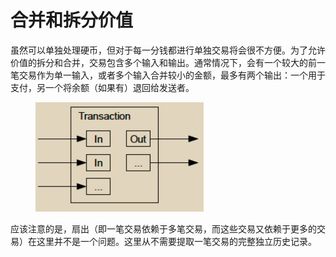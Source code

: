 # 合并和拆分价值

虽然可以单独处理硬币，但对于每一分钱都进行单独交易将会很不方便。为了允许价值的拆分和合并，交易包含多个输入和输出。通常情况下，会有一个较大的前一笔交易作为单一输入，或者多个输入合并较小的金额，最多有两个输出：一个用于支付，另一个将余额（如果有）退回给发送者。

<figure><img src="../../.gitbook/assets/A.6.png" alt=""><figcaption></figcaption></figure>

应该注意的是，扇出（即一笔交易依赖于多笔交易，而这些交易又依赖于更多的交易）在这里并不是一个问题。这里从不需要提取一笔交易的完整独立历史记录。
